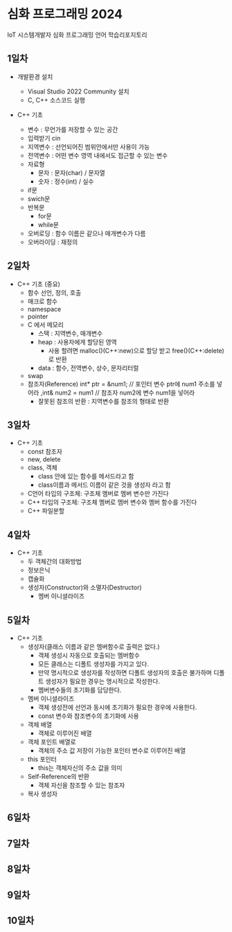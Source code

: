 # 심화 프로그래밍 2024
IoT 시스템개발자 심화 프로그래밍 언어 학습리포지토리

## 1일차
- 개발환경 설치
	- Visual Studio 2022 Community 설치
	- C, C++ 소스코드 실행
	
- C++ 기초
	- 변수 : 무언가를 저장할 수 있는 공간
	- 입력받기 cin
	- 지역변수 : 선언되어진 범위안에서만 사용이 가능
	- 전역변수 : 어떤 변수 영역 내에서도 접근할 수 있는 변수
	- 자료형
		- 문자 : 문자(char) / 문자열
		- 숫자 : 정수(int) / 실수
	- if문
	- swich문
	- 반복문
		- for문
		- while문
	- 오버로딩 : 함수 이름은 같으나 매개변수가 다름
	- 오버라이딩 : 재정의
	
## 2일차
- C++ 기초 (중요)
	- 함수 선언, 정의, 호출
	- 매크로 함수
	- namespace
	- pointer
	- C 에서 메모리
		- 스택 : 지역변수, 매개변수
		- heap : 사용자에게 할당된 영역
			- 사용 할려면 malloc()(C++:new)으로 할당 받고 free()(C++:delete)로 반환
		- data : 함수, 전역변수, 상수, 문자리터럴
	- swap
	- 참조자(Reference) int* ptr = &num1; // 포인터 변수 ptr에 num1 주소를 넣어라 ,int& num2 = num1 // 참조자 num2에 변수 num1을 넣어라
		- 잘못된 참조의 반환 : 지역변수를 참조의 형태로 반환

## 3일차
- C++ 기초
	- const 참조자
	- new, delete
	- class, 객체
		- class 안에 있는 함수를 메서드라고 함
		- class이름과 메서드 이름이 같은 것을 생성자 라고 함
	- C언어 타입의 구조체: 구조체 멤버로 멤버 변수만 가진다
	- C++ 타입의 구조체: 구조체 멤버로 멤버 변수와 멤버 함수를 가진다
	- C++ 파일분할

## 4일차
- C++ 기초
	- 두 객체간의 대화방법
	- 정보은닉
	- 캡슐화
	- 생성자(Constructor)와 소멸자(Destructor)
		- 멤버 이니셜라이즈

## 5일차
- C++ 기초
	- 생성자(클래스 이름과 같은 멤버함수로 출력은 없다.)
		- 객체 생성시 자동으로 호출되는 멤버함수
		- 모든 클래스는 디폴트 생성자를 가지고 있다.
		- 만약 명시적으로 생성자를 작성하면 디폴트 생성자의 호출은 불가하며 디폴트 생성자가 필요한 경우는 명시적으로 작성한다.
		- 멤버변수들의 초기화를 담당한다.
	- 멤버 이니셜라이즈
		- 객체 생성전에 선언과 동시에 초기화가 필요한 경우에 사용한다.
		- const 변수와 참조변수의 초기화에 사용
	- 객체 배열
		- 객체로 이루어진 배열
	- 객체 포인트 배열로
		- 객체의 주소 값 저장이 가능한 포인터 변수로 이루어진 배열
	- this 포인터
		- this는 객체자신의 주소 값을 의미
	- Self-Reference의 반환
		- 객체 자신을 참조할 수 있는 참조자
	- 복사 생성자

## 6일차

## 7일차

## 8일차

## 9일차

## 10일차